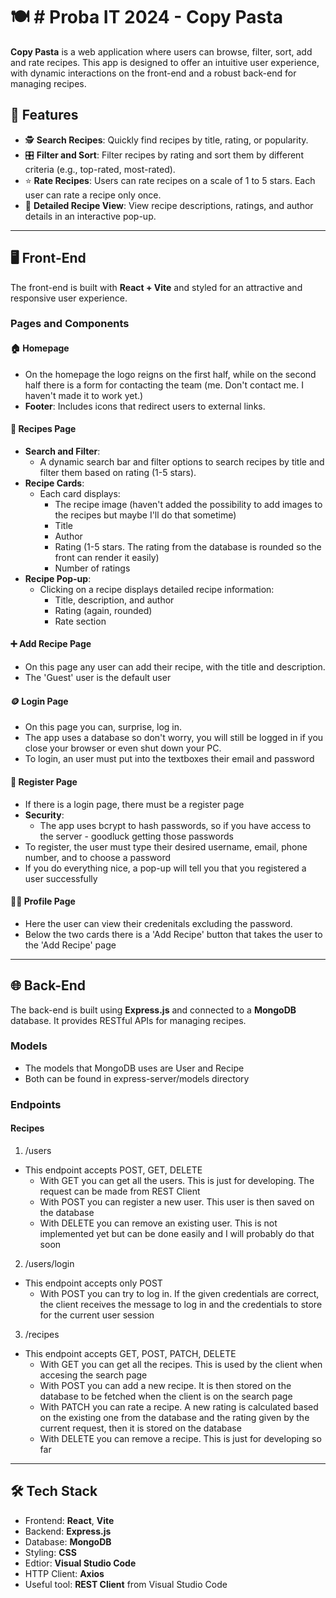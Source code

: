 # 🍽️ # Proba IT 2024 - Copy Pasta

**Copy Pasta** is a web application where users can browse, filter, sort, add and rate recipes. This app is designed to offer an intuitive user experience, with dynamic interactions on the front-end and a robust back-end for managing recipes.

## 🌟 Features
- 🕵️ **Search Recipes**: Quickly find recipes by title, rating, or popularity.
- 🎛️ **Filter and Sort**: Filter recipes by rating and sort them by different criteria (e.g., top-rated, most-rated).
- ⭐ **Rate Recipes**: Users can rate recipes on a scale of 1 to 5 stars. Each user can rate a recipe only once.
- 📖 **Detailed Recipe View**: View recipe descriptions, ratings, and author details in an interactive pop-up.

---

## 🖥️ Front-End

The front-end is built with **React + Vite** and styled for an attractive and responsive user experience.

### Pages and Components

#### 🏠 Homepage
- On the homepage the logo reigns on the first half, while on the second half there is a form for contacting the team (me. Don't contact me. I haven't made it to work yet.)
- **Footer**: Includes icons that redirect users to external links.

#### 🔎 Recipes Page
- **Search and Filter**:
  - A dynamic search bar and filter options to search recipes by title and filter them based on rating (1-5 stars).
- **Recipe Cards**:
  - Each card displays:
    - The recipe image (haven't added the possibility to add images to the recipes but maybe I'll do that sometime)
    - Title
    - Author
    - Rating (1-5 stars. The rating from the database is rounded so the front can render it easily)
    - Number of ratings
- **Recipe Pop-up**:
  - Clicking on a recipe displays detailed recipe information:
    - Title, description, and author
    - Rating (again, rounded)
    - Rate section
    
#### :heavy_plus_sign: Add Recipe Page
- On this page any user can add their recipe, with the title and description.
- The 'Guest' user is the default user

#### :coin: Login Page
- On this page you can, surprise, log in.
- The app uses a database so don't worry, you will still be logged in if you close your browser or even shut down your PC.
- To login, an user must put into the textboxes their email and password

#### :floppy_disk: Register Page
- If there is a login page, there must be a register page
- **Security**:
  - The app uses bcrypt to hash passwords, so if you have access to the server - goodluck getting those passwords
- To register, the user must type their desired username, email, phone number, and to choose a password
- If you do everything nice, a pop-up will tell you that you registered a user successfully

#### :person_white_hair: Profile Page
- Here the user can view their credenitals excluding the password.
- Below the two cards there is a 'Add Recipe' button that takes the user to the 'Add Recipe' page

---

## 🌐 Back-End

The back-end is built using **Express.js** and connected to a **MongoDB** database. It provides RESTful APIs for managing recipes.


### Models
- The models that MongoDB uses are User and Recipe
- Both can be found in express-server/models directory

### Endpoints

####  Recipes
1. /users
- This endpoint accepts POST, GET, DELETE
  - With GET you can get all the users. This is just for developing. The request can be made from REST Client
  - With POST you can register a new user. This user is then saved on the database
  - With DELETE you can remove an existing user. This is not implemented yet but can be done easily and I will probably do that soon
2. /users/login
- This endpoint accepts only POST
  - With POST you can try to log in. If the given credentials are correct, the client receives the message to log in and the credentials to store for the current user session
3. /recipes
- This endpoint accepts GET, POST, PATCH, DELETE
  - With GET you can get all the recipes. This is used by the client when accesing the search page
  - With POST you can add a new recipe. It is then stored on the database to be fetched when the client is on the search page
  - With PATCH you can rate a recipe. A new rating is calculated based on the existing one from the database and the rating given by the current request, then it is stored on the database
  - With DELETE you can remove a recipe. This is just for developing so far

---

## 🛠️ Tech Stack
- Frontend: **React**, **Vite**
- Backend: **Express.js**
- Database: **MongoDB**
- Styling: **CSS**
- Edtior: **Visual Studio Code**
- HTTP Client: **Axios**
- Useful tool: **REST Client** from Visual Studio Code


